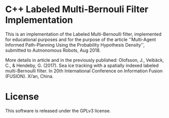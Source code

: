 # C++ Labeled Multi-Bernouli Filter Implementation
This is an implementation of the Labeled Multi-Bernoulli filter,
implemented for educational purposes and for the purpose of the article
''Multi-Agent Informed Path-Planning Using the Probability Hypothesis Density'', submitted to Autnonomous Robots, Aug 2018.

More details in article and in the previously published: Olofsson, J., Veibäck, C., & Hendeby, G. (2017). Sea ice tracking with a spatially indexed labeled multi-Bernoulli filter. In 20th International Conference on Information Fusion (FUSION). Xi’an, China.

# License
This software is released under the GPLv3 license.


